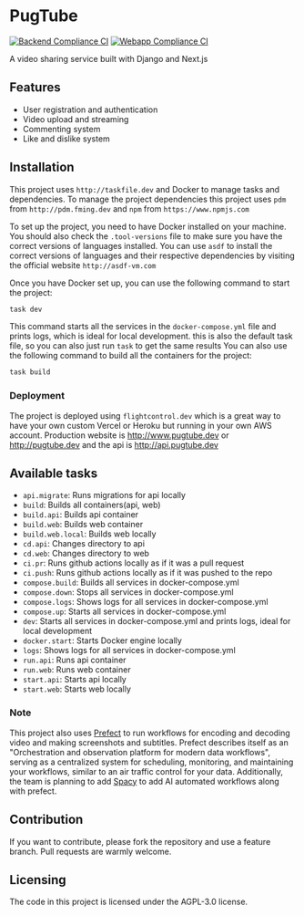 # PugTube
[![Backend Compliance CI](https://github.com/sicksid/pugtube/actions/workflows/backend.yml/badge.svg?branch=main&event=push)](https://github.com/sicksid/pugtube/actions/workflows/backend.yml)
[![Webapp Compliance CI](https://github.com/sicksid/pugtube/actions/workflows/frontend.yml/badge.svg?branch=main&event=push)](https://github.com/sicksid/pugtube/actions/workflows/frontend.yml)

A video sharing service built with Django and Next.js

## Features
- User registration and authentication
- Video upload and streaming
- Commenting system
- Like and dislike system

## Installation

This project uses `http://taskfile.dev` and Docker to manage tasks and dependencies. To manage the project dependencies this project uses `pdm` from `http://pdm.fming.dev` and `npm` from `https://www.npmjs.com`

To set up the project, you need to have Docker installed on your machine. You should also check the `.tool-versions` file to make sure you have the correct versions of languages installed.
You can use `asdf` to install the correct versions of languages and their respective dependencies by visiting the official website `http://asdf-vm.com`

Once you have Docker set up, you can use the following command to start the project:

```bash
task dev
```

This command starts all the services in the `docker-compose.yml` file and prints logs, which is ideal for local development. this is also the default task file, so you can also just run `task` to get the same results
You can also use the following command to build all the containers for the project:

```bash
task build
```

### Deployment

The project is deployed using `flightcontrol.dev` which is a great way to have your own custom Vercel or Heroku but running in your own AWS account.
Production website is http://www.pugtube.dev or http://pugtube.dev and the api is http://api.pugtube.dev

## Available tasks

* `api.migrate`: Runs migrations for api locally
* `build`: Builds all containers(api, web)
* `build.api`: Builds api container
* `build.web`: Builds web container
* `build.web.local`: Builds web locally
* `cd.api`: Changes directory to api
* `cd.web`: Changes directory to web
* `ci.pr`: Runs github actions locally as if it was a pull request
* `ci.push`: Runs github actions locally as if it was pushed to the repo
* `compose.build`: Builds all services in docker-compose.yml
* `compose.down`: Stops all services in docker-compose.yml
* `compose.logs`: Shows logs for all services in docker-compose.yml
* `compose.up`: Starts all services in docker-compose.yml
* `dev`: Starts all services in docker-compose.yml and prints logs, ideal for local development
* `docker.start`: Starts Docker engine locally
* `logs`: Shows logs for all services in docker-compose.yml
* `run.api`: Runs api container
* `run.web`: Runs web container
* `start.api`: Starts api locally
* `start.web`: Starts web locally

### Note
This project also uses [Prefect](https://prefect.io) to run workflows for encoding and decoding video and making screenshots and subtitles. Prefect describes itself as an "Orchestration and observation platform for modern data workflows", serving as a centralized system for scheduling, monitoring, and maintaining your workflows, similar to an air traffic control for your data.
Additionally, the team is planning to add [Spacy](https://spacy.io) to add AI automated workflows along with prefect.

## Contribution
If you want to contribute, please fork the repository and use a feature branch. Pull requests are warmly welcome.

## Licensing
The code in this project is licensed under the AGPL-3.0 license.
